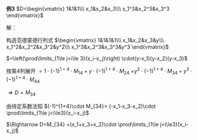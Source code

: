 **例3**
$D=\begin{vmatrix}
1&1&1\\\ 
x_1&x_2&x_3\\\ 
x_1^3&x_2^3&x_3^3
\end{vmatrix}$

解：

构造范德蒙德行列式
$\begin{vmatrix}
1&1&1&1\\\ 
x_1&x_2&x_3&y\\\ 
x_1^2&x_2^2&x_3^2&y^2\\\ 
x_1^3&x_2^3&x_3^3&y^3
\end{vmatrix}$

$=\left(\prod\limits_{1\le j<i\le 3}(x_i-x_j)\right)
\cdot(y-x_1)(y-x_2)(y-x_3)$

按第4列展开
$=1\cdot(-1)^{1+4}\cdot M_{14}
+y\cdot(-1)^{1+4}\cdot M_{24}$
$+y^2\cdot(-1)^{1+4}\cdot M_{34}
+y^3\cdot(-1)^{1+4}\cdot M_{44}$

$\Rightarrow D=M_{34}$

由待定系数法知
$(-1)^{1+4}\cdot M_{34}=
(-x_1-x_3-x_2)\cdot
\prod\limits_{1\le j<i\le3}(x_i-x_j)$

$\Rightarrow D=M_{34}
=(x_1+x_3+x_2)\cdot
\prod\limits_{1\le j<i\le3}(x_i-x_j)$
